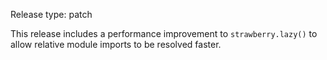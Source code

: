 Release type: patch

This release includes a performance improvement to `strawberry.lazy()` to allow relative module imports to be resolved faster.

